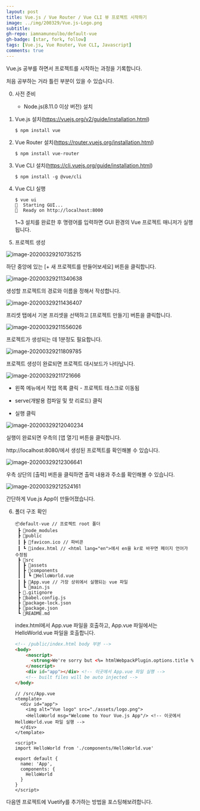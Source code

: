 ```yaml
---
layout: post
title: Vue.js / Vue Router / Vue CLI 뷰 프로젝트 시작하기
image: ../img/200329/Vue.js-Logo.png
subtitle: 
gh-repo: iamnamuneulbo/default-vue
gh-badge: [star, fork, follow]
tags: [Vue.js, Vue Router, Vue CLI, Javascript]
comments: true
---
```


Vue.js 공부를 하면서 프로젝트를 시작하는 과정을 기록합니다.

처음 공부하는 거라 틀린 부분이 있을 수 있습니다.



0. 사전 준비
   - Node.js(8.11.0 이상 버전) 설치



1. Vue.js 설치(https://vuejs.org/v2/guide/installation.html)

   ~~~shell
   $ npm install vue
   ~~~

   

2. Vue Router 설치(https://router.vuejs.org/installation.html)

   ~~~shell
   $ npm install vue-router
   ~~~

   

3. Vue CLI 설치(https://cli.vuejs.org/guide/installation.html)

   ~~~shell
   $ npm install -g @vue/cli
   ~~~

   

4. Vue CLI 실행

   ~~~shell
   $ vue ui
   🚀  Starting GUI...
   🌠  Ready on http://localhost:8000
   ~~~

   1~3 설치를 완료한 후 명령어를 입력하면 GUI 환경의  Vue 프로젝트 매니저가 실행됩니다.

   

5.  프로젝트 생성

   ![image-20200329210735215](../img/200329/image-20200329210735215.png)

   하단 중앙에 있는 [+ 새 프로젝트를 만들어보세요] 버튼을 클릭합니다.

   

   ![image-20200329211340638](../img/200329/image-20200329211340638.png)

   생성할 프로젝트의 경로와 이름을 정해서 작성합니다.

   

   ![image-20200329211436407](../img/200329/image-20200329211436407.png)

   프리셋 탭에서 기본 프리셋을 선택하고 [프로젝트 만들기] 버튼을 클릭합니다.

   

   ![image-20200329211556026](../img/200329/image-20200329211556026.png)

   프로젝트가 생성되는 데 1분정도 필요합니다.

   

   ![image-20200329211809785](../img/200329/image-20200329211809785.png)

   프로젝트 생성이 완료되면 프로젝트 대시보드가 나타납니다.

   

   ![image-20200329211721666](../img/200329/image-20200329211721666.png)

   - 왼쪽 메뉴에서 작업 목록 클릭 - 프로젝트 태스크로 이동됨

   - serve(개발용 컴파일 및 핫 리로드) 클릭
   - 실행 클릭

   ![image-20200329212040234](../img/200329/image-20200329212040234.png)

   실행이 완료되면 우측의 [앱 열기] 버튼을 클릭합니다.

   http://localhost:8080/에서 생성된 프로젝트를 확인해볼 수 있습니다.

   

   ![image-20200329212306641](../img/200329/image-20200329212306641.png)

   우측 상단의 [출력] 버튼을 클릭하면 출력 내용과 주소를 확인해볼 수 있습니다.

   

   ![image-20200329212524161](../img/200329/image-20200329212524161.png)

   간단하게 Vue.js App이 만들어졌습니다.

   

6. 폴더 구조 확인

   ~~~
   📦default-vue // 프로젝트 root 폴더
    ┣ 📂node_modules
    ┣ 📂public
    ┃ ┣ 📜favicon.ico // 파비콘
    ┃ ┗ 📜index.html // <html lang="en">에서 en을 kr로 바꾸면 페이지 언어가 수정됨
    ┣ 📂src
    ┃ ┣ 📂assets
    ┃ ┣ 📂components
    ┃ ┃ ┗ 📜HelloWorld.vue
    ┃ ┣ 📜App.vue // 가장 상위에서 실행되는 vue 파일
    ┃ ┗ 📜main.js
    ┣ 📜.gitignore
    ┣ 📜babel.config.js
    ┣ 📜package-lock.json
    ┣ 📜package.json
    ┗ 📜README.md
   ~~~

   index.html에서 App.vue 파일을 호출하고, App.vue 파일에서는 HelloWorld.vue 파일을 호출합니다.

   

   ~~~html
   <!-- /public/index.html body 부분 -->
   <body>
       <noscript>
         <strong>We're sorry but <%= htmlWebpackPlugin.options.title %> doesn't work properly without JavaScript enabled. Please enable it to continue.</strong>
       </noscript>
       <div id="app"></div> <!-- 이곳에서 App.vue 파일 실행 -->
       <!-- built files will be auto injected -->
   </body>
   ~~~

   

   ~~~vue
   // /src/App.vue
   <template>
     <div id="app">
       <img alt="Vue logo" src="./assets/logo.png">
       <HelloWorld msg="Welcome to Your Vue.js App"/> <!-- 이곳에서 HelloWorld.vue 파일 실행 -->
     </div>
   </template>
   
   <script>
   import HelloWorld from './components/HelloWorld.vue'
   
   export default {
     name: 'App',
     components: {
       HelloWorld
     }
   }
   </script>
   ~~~
   




다음엔 프로젝트에 Vuetify를 추가하는 방법을 포스팅해보려합니다.